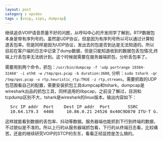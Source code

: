 ```yaml
---
layout: post
category : opsdev
tags : [voip, sips, dumpcap]
---
```

继续追杀VOIP语音质量不好的问题，从呼叫中心的开发同学了解到，RTP数据包本身是带有序列号的。虽然是UDP协议，但是因为有序列号所以可以通过计算知道丢包率。但是同样是因为UDP协议，发出去的包是否到达是无法知道的。所以目前在客户端的日志中记录了dump数据，但是只能知道收到的数据包丢包情况,终端上行丢包率无法统计到。这个时候就需要在服务器端抓包，分析丢包率了。

需要用到两个命令，抓包：`/usr/bin/dumpcap -f 'udp portrange 19384-32468' -i eth0 -w /tmp/qos.pcap -b duration:3600`, 分析：`sudo tshark -qr /tmp/qos.pcap -o rtp.heuristic_rtp:TRUE -z rtp,streams`。需要抓取的UDP包范围看自己的配置，需要安装抓包工具dumpcap和tshark。dumpcap是wireshark出品的抓包工具，同样适用的libpcap，之前没了解过，目测和tcpdump区别不大，tshark是wireshark的linux版本。输出内容如下：
<pre>
  Src IP addr  Port    Dest IP addr  Port       SSRC          Payload  Pkts         Lost   Max Delta(ms)  Max Jitter(ms) Mean Jitter(ms) Problems?
  10.64.179.3  4408     10.86.0.21 24526 0x40C9D870 ITU-T G.711 PCMU  3714    46 (1.2%)          961.91           61.67            6.69 X
</pre>
这样就能看到数据的丢包率、抖动等数据。服务器端也能抓到下行到终端的数据，不过貌似是不准的。所以上行的从服务器端抓包看，下行的从终端日志看，比较痛苦。还是的继续研究VOIP的STCP的东东，看看正经监控是怎么搞的。
